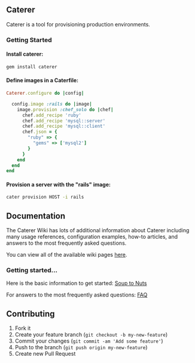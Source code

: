 ## Caterer

Caterer is a tool for provisioning production environments.

### Getting Started

#### Install caterer:

```bash
gem install caterer
```

#### Define images in a Caterfile:

```ruby
Caterer.configure do |config|

  config.image :rails do |image|
    image.provision :chef_solo do |chef|
      chef.add_recipe 'ruby'
      chef.add_recipe 'mysql::server'
      chef.add_recipe 'mysql::client'
      chef.json = {
        "ruby" => {
          "gems" => ['mysql2']
        }
      }
    end
  end
end
```

#### Provision a server with the "rails" image:

```bash
cater provision HOST -i rails
```

## Documentation

The Caterer Wiki has lots of additional information about Caterer including many usage references, configuration examples, how-to articles, and answers to the most frequently asked questions.

You can view all of the available wiki pages [here](https://github.com/tylerflint/caterer/wiki/_pages).

### Getting started...

Here is the basic information to get started: [Soup to Nuts](https://github.com/tylerflint/caterer/wiki/Soup-to-Nuts)

For answers to the most frequently asked questions: [FAQ](https://github.com/tylerflint/caterer/wiki/FAQ)



## Contributing

1. Fork it
2. Create your feature branch (`git checkout -b my-new-feature`)
3. Commit your changes (`git commit -am 'Add some feature'`)
4. Push to the branch (`git push origin my-new-feature`)
5. Create new Pull Request
